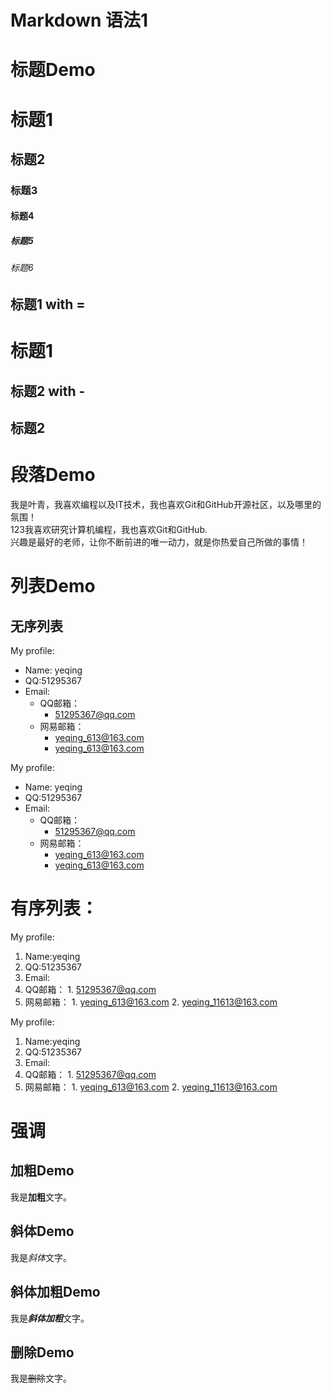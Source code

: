 # Markdown 语法1

# 标题Demo
# 标题1
## 标题2
### 标题3
#### 标题4
##### 标题5
###### 标题6


## 标题1 with =
标题1
===

## 标题2 with -
标题2
---



# 段落Demo

我是叶青，我喜欢编程以及IT技术，我也喜欢Git和GitHub开源社区，以及哪里的氛围！  
123我喜欢研究计算机编程，我也喜欢Git和GitHub.  
兴趣是最好的老师，让你不断前进的唯一动力，就是你热爱自己所做的事情！

# 列表Demo

## 无序列表
My profile:
- Name: yeqing
- QQ:51295367
- Email:
  - QQ邮箱：
    - 51295367@qq.com
  - 网易邮箱：
	- yeqing_613@163.com
    - yeqing_613@163.com

My profile:
* Name: yeqing
* QQ:51295367
* Email:
  * QQ邮箱：
    * 51295367@qq.com
  * 网易邮箱：
	* yeqing_613@163.com
    * yeqing_613@163.com 

# 有序列表：

My profile:
1. Name:yeqing
2. QQ:51235367
3. Email:
  1. QQ邮箱：
    1. 51295367@qq.com
  2. 网易邮箱：
    1. yeqing_613@163.com
	2. yeqing_11613@163.com

My profile:
1. Name:yeqing
3. QQ:51235367
2. Email:
  1. QQ邮箱：
    1. 51295367@qq.com
  2. 网易邮箱：
    1. yeqing_613@163.com
	2. yeqing_11613@163.com


# 强调

## 加粗Demo

我是**加粗**文字。

## 斜体Demo

我是*斜体*文字。

## 斜体加粗Demo

我是***斜体加粗***文字。

## 删除Demo

我是~~删除~~文字。